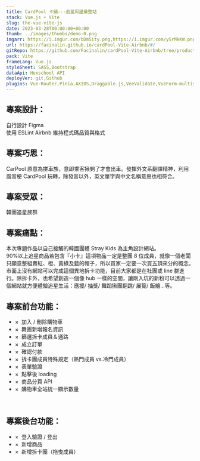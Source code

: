 ```yaml
---
title: CardPool 卡舖---追星周邊彙整站
stack: Vue.js + Vite
slug: the-vue-vite-js
date: 2023-03-28T00:00:00+00:00
thumb: ../images/thumbs/demo-0.png
imgarr: https://i.imgur.com/bDm5ity.png,https://i.imgur.com/ySrMkKW.png,https://i.imgur.com/YbYvomR.png,https://i.imgur.com/JOgeBTF.png,https://i.imgur.com/pmi6Psl.png,https://i.imgur.com/y26GN7e.png
url: https://facinalin.github.io/cardPool-Vite-Airbnb/#/
gitRepo: https://github.com/Facinalin/cardPool-Vite-Airbnb/tree/production
pack: Vite
frameLang: Vue.js
styleSheet: SASS,Bootstrap
dataApi: Hexschool API
deployVer: git,Github
plugins: Vue-Router,Pinia,AXIOS,Draggable.js,VeeValidate,VueForm-multiselect,Swiper.js,Sweetalert2
---
```


## 專案設計：

自行設計 Figma  
使用 ESLint Airbnb 維持程式碼品質與格式
&emsp;

## 專案巧思：

CarPool 原意為拼車族，意即乘客揪夠了才會出車。發揮外文系翻譯精神，利用諧音梗 CardPool 玩轉，除發音以外，英文單字與中文名稱意思也相符合。
&emsp;

## 專案受眾：

韓團追星族群

## 專案痛點：

本次專題作品以自己接觸的韓國團體 Stray Kids 為主角設計網站。  
90%以上追星商品若包含『小卡』這項物品一定是整團 8 位成員，就像一個老闆只願意整組賣紅、橙、黃綠及藍的帽子，所以買家一定要一次買五頂來分的概念。市面上沒有網站可以完成這個異地拆卡功能，目前大家都是在社團或 line 群進行。除拆卡外，也希望創造一個像 hub 一樣的空間，讓剛入坑的新粉可以透過一個網站就方便體驗追星生活：應援/ 抽獎/ 舞蹈揪團翻跳/ 展覽/ 飯繪...等。

## 專案前台功能：

- &times;&nbsp; 加入 / 刪除購物車
- &times;&nbsp; 舞團新增報名資訊
- &times;&nbsp; 篩選拆卡成員＆通路
- &times;&nbsp; 成立訂單
- &times;&nbsp; 確認付款
- &times;&nbsp; 拆卡團成員特殊規定（熱門成員 vs.冷門成員）
- &times;&nbsp; 表單驗證
- &times;&nbsp; 點擊後 loading
- &times;&nbsp; 商品分頁 API
- &times;&nbsp; 購物車全站統一顯示數量

&emsp;

## 專案後台功能：

- &times;&nbsp; 登入驗證 / 登出
- &times;&nbsp; 新增商品
- &times;&nbsp; 新增拆卡團（拖曳成員）

